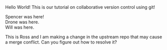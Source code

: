 Hello World! This is our tutorial on collaborative version control using git!

Spencer was here!  
Drone was here.  
Will was here.  

This is Ross and I am making a change in the upstream repo that may cause a merge conflict. Can you figure out how to resolve it?
